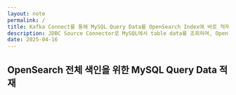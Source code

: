 ```yaml
---
layout: note
permalink: /
title: Kafka Connect를 통해 MySQL Query Data를 OpenSearch Index에 바로 적재하기
description: JDBC Source Connector로 MySQL에서 table data를 조회하여, OpenSearch Sink Connector로 index에 바로 적재(색인)할 수 있습니다.
date: 2025-04-16
---
```



## OpenSearch 전체 색인을 위한 MySQL Query Data 적재


